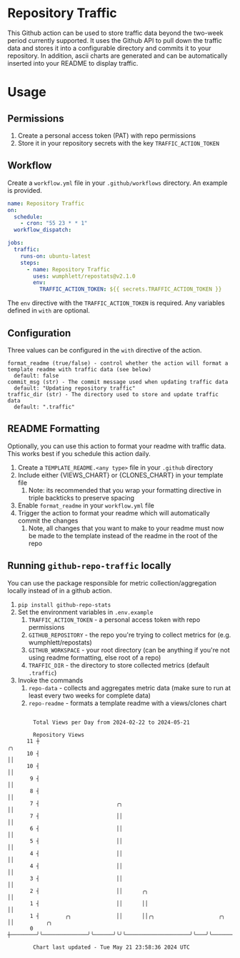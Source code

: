 # Repository Traffic

This Github action can be used to store traffic data beyond the two-week period currently supported.
It uses the Github API to pull down the traffic data and stores it into a configurable directory and commits it to your 
repository. In addition, ascii charts are generated and can be automatically inserted into your README to display traffic.

# Usage
## Permissions
1. Create a personal access token (PAT) with repo permissions
2. Store it in your repository secrets with the key `TRAFFIC_ACTION_TOKEN`

## Workflow
Create a `workflow.yml` file in your `.github/workflows` directory. An example is provided.

```yaml
name: Repository Traffic
on:
  schedule:
    - cron: "55 23 * * 1"
  workflow_dispatch:

jobs:
  traffic:
    runs-on: ubuntu-latest
    steps:
      - name: Repository Traffic
        uses: wumphlett/repostats@v2.1.0
        env:
          TRAFFIC_ACTION_TOKEN: ${{ secrets.TRAFFIC_ACTION_TOKEN }}
```
The `env` directive with the `TRAFFIC_ACTION_TOKEN` is required. Any variables defined in `with` are optional.

## Configuration
Three values can be configured in the `with` directive of the action.
```
format_readme (true/false) - control whether the action will format a template readme with traffic data (see below)
  default: false
commit_msg (str) - The commit message used when updating traffic data
  default: "Updating repository traffic"
traffic_dir (str) - The directory used to store and update traffic data
  default: ".traffic"
```

## README Formatting
Optionally, you can use this action to format your readme with traffic data. This works best if you schedule this action
daily.

1. Create a `TEMPLATE_README.<any type>` file in your `.github` directory
2. Include either {VIEWS_CHART} or {CLONES_CHART} in your template file
   1. Note: its recommended that you wrap your formatting directive in triple backticks to preserve spacing
3. Enable `format_readme` in your `workflow.yml` file
4. Trigger the action to format your readme which will automatically commit the changes
   1. Note, all changes that you want to make to your readme must now be made to the template instead of the readme in the root of the repo

## Running `github-repo-traffic` locally
You can use the package responsible for metric collection/aggregation locally instead of in a github action.

1. `pip install github-repo-stats`
2. Set the environment variables in `.env.example`
   1. `TRAFFIC_ACTION_TOKEN` - a personal access token with repo permissions
   2. `GITHUB_REPOSITORY` - the repo you're trying to collect metrics for (e.g. wumphlett/repostats)
   3. `GITHUB_WORKSPACE` - your root directory (can be anything if you're not using readme formatting, else root of a repo)
   4. `TRAFFIC_DIR` - the directory to store collected metrics (default `.traffic`)
3. Invoke the commands
   1. `repo-data` - collects and aggregates metric data (make sure to run at least every two weeks for complete data)
   2. `repo-readme` - formats a template readme with a views/clones chart

```

        Total Views per Day from 2024-02-22 to 2024-05-21

        Repository Views
      11 ┼                                                             ╭╮
      10 ┤                                                             ││
      10 ┤                                                             ││
       9 ┤                                                             ││
       8 ┤                                                             ││
       7 ┤                        ╭╮                                   ││
       7 ┤                        ││                                   ││
       6 ┤                        ││                                   ││
       5 ┤                        ││                                   ││
       4 ┤                        ││                                   ││
       4 ┤                        ││                                   ││
       3 ┤                        ││                                   ││
       2 ┤                        ││      ╭╮                           ││
       1 ┤                        ││      ││                           ││
       1 ┤        ╭╮              ││      ││╭╮                    ╭╮   ││          ╭╮
       0 ┼────────╯╰──────────────╯╰──────╯╰╯╰────────────────────╯╰───╯╰──────────╯╰──────────────

        Chart last updated - Tue May 21 23:58:36 2024 UTC
        
```
